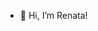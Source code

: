 - 👋 Hi, I’m Renata!

<!---
renataalveszz/renataalveszz is a ✨ special ✨ repository because its `README.md` (this file) appears on your GitHub profile.
You can click the Preview link to take a look at your changes.
--->
